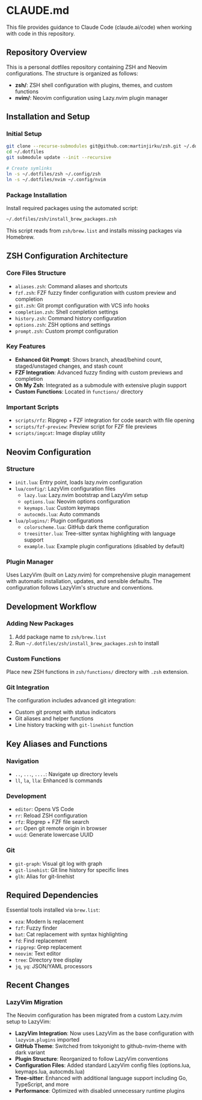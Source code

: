 # CLAUDE.md

This file provides guidance to Claude Code (claude.ai/code) when working with code in this repository.

## Repository Overview

This is a personal dotfiles repository containing ZSH and Neovim configurations. The structure is organized as follows:

- **zsh/**: ZSH shell configuration with plugins, themes, and custom functions
- **nvim/**: Neovim configuration using Lazy.nvim plugin manager

## Installation and Setup

### Initial Setup
```bash
git clone --recurse-submodules git@github.com:martinjirku/zsh.git ~/.dotfiles
cd ~/.dotfiles
git submodule update --init --recursive

# Create symlinks
ln -s ~/.dotfiles/zsh ~/.config/zsh
ln -s ~/.dotfiles/nvim ~/.config/nvim
```

### Package Installation
Install required packages using the automated script:
```bash
~/.dotfiles/zsh/install_brew_packages.zsh
```

This script reads from `zsh/brew.list` and installs missing packages via Homebrew.

## ZSH Configuration Architecture

### Core Files Structure
- `aliases.zsh`: Command aliases and shortcuts
- `fzf.zsh`: FZF fuzzy finder configuration with custom preview and completion
- `git.zsh`: Git prompt configuration with VCS info hooks
- `completion.zsh`: Shell completion settings
- `history.zsh`: Command history configuration
- `options.zsh`: ZSH options and settings
- `prompt.zsh`: Custom prompt configuration

### Key Features
- **Enhanced Git Prompt**: Shows branch, ahead/behind count, staged/unstaged changes, and stash count
- **FZF Integration**: Advanced fuzzy finding with custom previews and completion
- **Oh My Zsh**: Integrated as a submodule with extensive plugin support
- **Custom Functions**: Located in `functions/` directory

### Important Scripts
- `scripts/rfz`: Ripgrep + FZF integration for code search with file opening
- `scripts/fzf-preview`: Preview script for FZF file previews
- `scripts/imgcat`: Image display utility

## Neovim Configuration

### Structure
- `init.lua`: Entry point, loads lazy.nvim configuration
- `lua/config/`: LazyVim configuration files
  - `lazy.lua`: Lazy.nvim bootstrap and LazyVim setup
  - `options.lua`: Neovim options configuration
  - `keymaps.lua`: Custom keymaps
  - `autocmds.lua`: Auto commands
- `lua/plugins/`: Plugin configurations
  - `colorscheme.lua`: GitHub dark theme configuration
  - `treesitter.lua`: Tree-sitter syntax highlighting with language support
  - `example.lua`: Example plugin configurations (disabled by default)

### Plugin Manager
Uses LazyVim (built on Lazy.nvim) for comprehensive plugin management with automatic installation, updates, and sensible defaults. The configuration follows LazyVim's structure and conventions.

## Development Workflow

### Adding New Packages
1. Add package name to `zsh/brew.list`
2. Run `~/.dotfiles/zsh/install_brew_packages.zsh` to install

### Custom Functions
Place new ZSH functions in `zsh/functions/` directory with `.zsh` extension.

### Git Integration
The configuration includes advanced git integration:
- Custom git prompt with status indicators
- Git aliases and helper functions
- Line history tracking with `git-linehist` function

## Key Aliases and Functions

### Navigation
- `..`, `...`, `....`: Navigate up directory levels
- `ll`, `la`, `lla`: Enhanced ls commands

### Development
- `editor`: Opens VS Code
- `rr`: Reload ZSH configuration
- `rfz`: Ripgrep + FZF file search
- `or`: Open git remote origin in browser
- `uuid`: Generate lowercase UUID

### Git
- `git-graph`: Visual git log with graph
- `git-linehist`: Git line history for specific lines
- `glh`: Alias for git-linehist

## Required Dependencies

Essential tools installed via `brew.list`:
- `eza`: Modern ls replacement
- `fzf`: Fuzzy finder
- `bat`: Cat replacement with syntax highlighting
- `fd`: Find replacement
- `ripgrep`: Grep replacement
- `neovim`: Text editor
- `tree`: Directory tree display
- `jq`, `yq`: JSON/YAML processors

## Recent Changes

### LazyVim Migration
The Neovim configuration has been migrated from a custom Lazy.nvim setup to LazyVim:
- **LazyVim Integration**: Now uses LazyVim as the base configuration with `lazyvim.plugins` imported
- **GitHub Theme**: Switched from tokyonight to github-nvim-theme with dark variant
- **Plugin Structure**: Reorganized to follow LazyVim conventions
- **Configuration Files**: Added standard LazyVim config files (options.lua, keymaps.lua, autocmds.lua)
- **Tree-sitter**: Enhanced with additional language support including Go, TypeScript, and more
- **Performance**: Optimized with disabled unnecessary runtime plugins